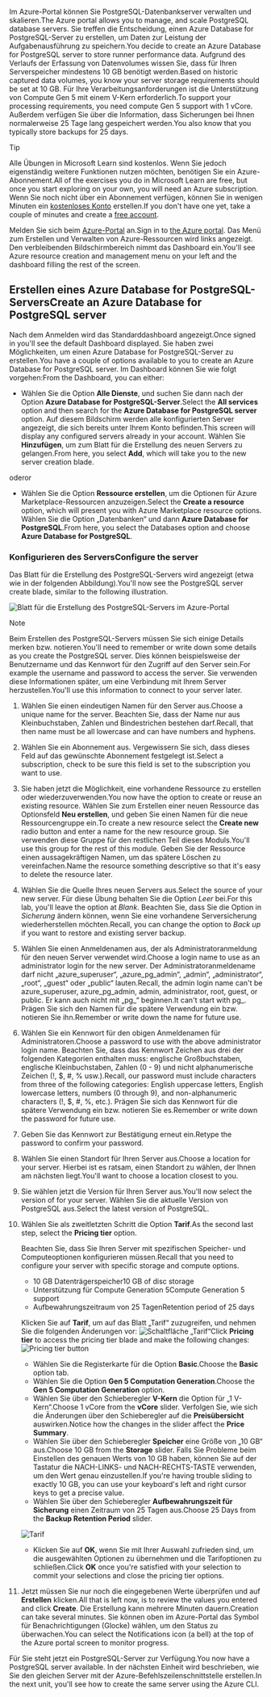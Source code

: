 <span data-ttu-id="64800-101">Im Azure-Portal können Sie PostgreSQL-Datenbankserver verwalten und skalieren.</span><span class="sxs-lookup"><span data-stu-id="64800-101">The Azure portal allows you to manage, and scale PostgreSQL database servers.</span></span> <span data-ttu-id="64800-102">Sie treffen die Entscheidung, einen Azure Database for PostgreSQL-Server zu erstellen, um Daten zur Leistung der Aufgabenausführung zu speichern.</span><span class="sxs-lookup"><span data-stu-id="64800-102">You decide to create an Azure Database for PostgreSQL server to store runner performance data.</span></span> <span data-ttu-id="64800-103">Aufgrund des Verlaufs der Erfassung von Datenvolumes wissen Sie, dass für Ihren Serverspeicher mindestens 10 GB benötigt werden.</span><span class="sxs-lookup"><span data-stu-id="64800-103">Based on historic captured data volumes, you know your server storage requirements should be set at 10 GB.</span></span> <span data-ttu-id="64800-104">Für Ihre Verarbeitungsanforderungen ist die Unterstützung von Compute Gen 5 mit einem V-Kern erforderlich.</span><span class="sxs-lookup"><span data-stu-id="64800-104">To support your processing requirements, you need compute Gen 5 support with 1 vCore.</span></span> <span data-ttu-id="64800-105">Außerdem verfügen Sie über die Information, dass Sicherungen bei Ihnen normalerweise 25 Tage lang gespeichert werden.</span><span class="sxs-lookup"><span data-stu-id="64800-105">You also know that you typically store backups for 25 days.</span></span>

> [!TIP]
> <span data-ttu-id="64800-106">Alle Übungen in Microsoft Learn sind kostenlos. Wenn Sie jedoch eigenständig weitere Funktionen nutzen möchten, benötigen Sie ein Azure-Abonnement.</span><span class="sxs-lookup"><span data-stu-id="64800-106">All of the exercises you do in Microsoft Learn are free, but once you start exploring on your own, you will need an Azure subscription.</span></span> <span data-ttu-id="64800-107">Wenn Sie noch nicht über ein Abonnement verfügen, können Sie in wenigen Minuten ein [kostenloses Konto](https://azure.microsoft.com/free/?WT.mc_id=A261C142F) erstellen.</span><span class="sxs-lookup"><span data-stu-id="64800-107">If you don't have one yet, take a couple of minutes and create a [free account](https://azure.microsoft.com/free/?WT.mc_id=A261C142F).</span></span>

<span data-ttu-id="64800-108">Melden Sie sich beim [Azure-Portal](https://portal.azure.com?azure-portal=true) an.</span><span class="sxs-lookup"><span data-stu-id="64800-108">Sign in to [the Azure portal](https://portal.azure.com?azure-portal=true).</span></span> <span data-ttu-id="64800-109">Das Menü zum Erstellen und Verwalten von Azure-Ressourcen wird links angezeigt. Den verbleibenden Bildschirmbereich nimmt das Dashboard ein.</span><span class="sxs-lookup"><span data-stu-id="64800-109">You'll see Azure resource creation and management menu on your left and the dashboard filling the rest of the screen.</span></span>

## <a name="create-an-azure-database-for-postgresql-server"></a><span data-ttu-id="64800-110">Erstellen eines Azure Database for PostgreSQL-Servers</span><span class="sxs-lookup"><span data-stu-id="64800-110">Create an Azure Database for PostgreSQL server</span></span>

<span data-ttu-id="64800-111">Nach dem Anmelden wird das Standarddashboard angezeigt.</span><span class="sxs-lookup"><span data-stu-id="64800-111">Once signed in you'll see the default Dashboard displayed.</span></span> <span data-ttu-id="64800-112">Sie haben zwei Möglichkeiten, um einen Azure Database for PostgreSQL-Server zu erstellen.</span><span class="sxs-lookup"><span data-stu-id="64800-112">You have a couple of options available to you to create an Azure Database for PostgreSQL server.</span></span> <span data-ttu-id="64800-113">Im Dashboard können Sie wie folgt vorgehen:</span><span class="sxs-lookup"><span data-stu-id="64800-113">From the Dashboard, you can either:</span></span>

- <span data-ttu-id="64800-114">Wählen Sie die Option **Alle Dienste**, und suchen Sie dann nach der Option **Azure Database for PostgreSQL-Server**.</span><span class="sxs-lookup"><span data-stu-id="64800-114">Select the **All services** option and then search for the **Azure Database for PostgreSQL server** option.</span></span> <span data-ttu-id="64800-115">Auf diesem Bildschirm werden alle konfigurierten Server angezeigt, die sich bereits unter Ihrem Konto befinden.</span><span class="sxs-lookup"><span data-stu-id="64800-115">This screen will display any configured servers already in your account.</span></span> <span data-ttu-id="64800-116">Wählen Sie **Hinzufügen**, um zum Blatt für die Erstellung des neuen Servers zu gelangen.</span><span class="sxs-lookup"><span data-stu-id="64800-116">From here, you select **Add**, which will take you to the new server creation blade.</span></span>

<span data-ttu-id="64800-117">oder</span><span class="sxs-lookup"><span data-stu-id="64800-117">or</span></span>

- <span data-ttu-id="64800-118">Wählen Sie die Option **Ressource erstellen**, um die Optionen für Azure Marketplace-Ressourcen anzuzeigen.</span><span class="sxs-lookup"><span data-stu-id="64800-118">Select the **Create a resource** option, which will present you with Azure Marketplace resource options.</span></span> <span data-ttu-id="64800-119">Wählen Sie die Option „Datenbanken“ und dann **Azure Database for PostgreSQL**.</span><span class="sxs-lookup"><span data-stu-id="64800-119">From here, you select the Databases option and choose **Azure Database for PostgreSQL**.</span></span>

### <a name="configure-the-server"></a><span data-ttu-id="64800-120">Konfigurieren des Servers</span><span class="sxs-lookup"><span data-stu-id="64800-120">Configure the server</span></span>

<span data-ttu-id="64800-121">Das Blatt für die Erstellung des PostgreSQL-Servers wird angezeigt (etwa wie in der folgenden Abbildung).</span><span class="sxs-lookup"><span data-stu-id="64800-121">You'll now see the PostgreSQL server create blade, similar to the following illustration.</span></span>

![Blatt für die Erstellung des PostgreSQL-Servers im Azure-Portal](../media-draft/4-create-blade.png)

> [!NOTE]
> <span data-ttu-id="64800-123">Beim Erstellen des PostgreSQL-Servers müssen Sie sich einige Details merken bzw. notieren.</span><span class="sxs-lookup"><span data-stu-id="64800-123">You'll need to remember or write down some details as you create the PostgreSQL server.</span></span> <span data-ttu-id="64800-124">Dies können beispielsweise der Benutzername und das Kennwort für den Zugriff auf den Server sein.</span><span class="sxs-lookup"><span data-stu-id="64800-124">For example the username and password to access the server.</span></span> <span data-ttu-id="64800-125">Sie verwenden diese Informationen später, um eine Verbindung mit Ihrem Server herzustellen.</span><span class="sxs-lookup"><span data-stu-id="64800-125">You'll use this information to connect to your server later.</span></span>

1. <span data-ttu-id="64800-126">Wählen Sie einen eindeutigen Namen für den Server aus.</span><span class="sxs-lookup"><span data-stu-id="64800-126">Choose a unique name for the server.</span></span> <span data-ttu-id="64800-127">Beachten Sie, dass der Name nur aus Kleinbuchstaben, Zahlen und Bindestrichen bestehen darf.</span><span class="sxs-lookup"><span data-stu-id="64800-127">Recall, that then name must be all lowercase and can have numbers and hyphens.</span></span>

1. <span data-ttu-id="64800-128">Wählen Sie ein Abonnement aus. Vergewissern Sie sich, dass dieses Feld auf das gewünschte Abonnement festgelegt ist.</span><span class="sxs-lookup"><span data-stu-id="64800-128">Select a subscription, check to be sure this field is set to the subscription you want to use.</span></span>

1. <span data-ttu-id="64800-129">Sie haben jetzt die Möglichkeit, eine vorhandene Ressource zu erstellen oder wiederzuverwenden.</span><span class="sxs-lookup"><span data-stu-id="64800-129">You now have the option to create or reuse an existing resource.</span></span> <span data-ttu-id="64800-130">Wählen Sie zum Erstellen einer neuen Ressource das Optionsfeld **Neu erstellen**, und geben Sie einen Namen für die neue Ressourcengruppe ein.</span><span class="sxs-lookup"><span data-stu-id="64800-130">To create a new resource select the **Create new** radio button and enter a name for the new resource group.</span></span> <span data-ttu-id="64800-131">Sie verwenden diese Gruppe für den restlichen Teil dieses Moduls.</span><span class="sxs-lookup"><span data-stu-id="64800-131">You'll use this group for the rest of this module.</span></span> <span data-ttu-id="64800-132">Geben Sie der Ressource einen aussagekräftigen Namen, um das spätere Löschen zu vereinfachen.</span><span class="sxs-lookup"><span data-stu-id="64800-132">Name the resource something descriptive so that it's easy to delete the resource later.</span></span>

1. <span data-ttu-id="64800-133">Wählen Sie die Quelle Ihres neuen Servers aus.</span><span class="sxs-lookup"><span data-stu-id="64800-133">Select the source of your new server.</span></span> <span data-ttu-id="64800-134">Für diese Übung behalten Sie die Option _Leer_ bei.</span><span class="sxs-lookup"><span data-stu-id="64800-134">For this lab, you'll leave the option at _Blank_.</span></span> <span data-ttu-id="64800-135">Beachten Sie, dass Sie die Option in _Sicherung_ ändern können, wenn Sie eine vorhandene Serversicherung wiederherstellen möchten.</span><span class="sxs-lookup"><span data-stu-id="64800-135">Recall, you can change the option to _Back up_ if you want to restore and existing server backup.</span></span>

1. <span data-ttu-id="64800-136">Wählen Sie einen Anmeldenamen aus, der als Administratoranmeldung für den neuen Server verwendet wird.</span><span class="sxs-lookup"><span data-stu-id="64800-136">Choose a login name to use as an administrator login for the new server.</span></span> <span data-ttu-id="64800-137">Der Administratoranmeldename darf nicht „azure_superuser“, „azure_pg_admin“, „admin“, „administrator“, „root“, „guest“ oder „public“ lauten.</span><span class="sxs-lookup"><span data-stu-id="64800-137">Recall, the admin login name can't be azure_superuser, azure_pg_admin, admin, administrator, root, guest, or public.</span></span> <span data-ttu-id="64800-138">Er kann auch nicht mit „pg_“ beginnen.</span><span class="sxs-lookup"><span data-stu-id="64800-138">It can't start with pg_.</span></span> <span data-ttu-id="64800-139">Prägen Sie sich den Namen für die spätere Verwendung ein bzw. notieren Sie ihn.</span><span class="sxs-lookup"><span data-stu-id="64800-139">Remember or write down the name for future use.</span></span>

1. <span data-ttu-id="64800-140">Wählen Sie ein Kennwort für den obigen Anmeldenamen für Administratoren.</span><span class="sxs-lookup"><span data-stu-id="64800-140">Choose a password to use with the above administrator login name.</span></span> <span data-ttu-id="64800-141">Beachten Sie, dass das Kennwort Zeichen aus drei der folgenden Kategorien enthalten muss: englische Großbuchstaben, englische Kleinbuchstaben, Zahlen (0 - 9) und nicht alphanumerische Zeichen (!, $, #, % usw.).</span><span class="sxs-lookup"><span data-stu-id="64800-141">Recall, our password must include characters from three of the following categories: English uppercase letters, English lowercase letters, numbers (0 through 9), and non-alphanumeric characters (!, $, #, %, etc.).</span></span> <span data-ttu-id="64800-142">Prägen Sie sich das Kennwort für die spätere Verwendung ein bzw. notieren Sie es.</span><span class="sxs-lookup"><span data-stu-id="64800-142">Remember or write down the password for future use.</span></span>

1. <span data-ttu-id="64800-143">Geben Sie das Kennwort zur Bestätigung erneut ein.</span><span class="sxs-lookup"><span data-stu-id="64800-143">Retype the password to confirm your password.</span></span>

1. <span data-ttu-id="64800-144">Wählen Sie einen Standort für Ihren Server aus.</span><span class="sxs-lookup"><span data-stu-id="64800-144">Choose a location for your server.</span></span> <span data-ttu-id="64800-145">Hierbei ist es ratsam, einen Standort zu wählen, der Ihnen am nächsten liegt.</span><span class="sxs-lookup"><span data-stu-id="64800-145">You'll want to choose a location closest to you.</span></span>

1. <span data-ttu-id="64800-146">Sie wählen jetzt die Version für Ihren Server aus.</span><span class="sxs-lookup"><span data-stu-id="64800-146">You'll now select the version of for your server.</span></span> <span data-ttu-id="64800-147">Wählen Sie die aktuelle Version von PostgreSQL aus.</span><span class="sxs-lookup"><span data-stu-id="64800-147">Select the latest version of PostgreSQL.</span></span>

1. <span data-ttu-id="64800-148">Wählen Sie als zweitletzten Schritt die Option **Tarif**.</span><span class="sxs-lookup"><span data-stu-id="64800-148">As the second last step, select the **Pricing tier** option.</span></span>

    <span data-ttu-id="64800-149">Beachten Sie, dass Sie Ihren Server mit spezifischen Speicher- und Computeoptionen konfigurieren müssen.</span><span class="sxs-lookup"><span data-stu-id="64800-149">Recall that you need to configure your server with specific storage and compute options.</span></span>

    - <span data-ttu-id="64800-150">10 GB Datenträgerspeicher</span><span class="sxs-lookup"><span data-stu-id="64800-150">10 GB of disc storage</span></span>
    - <span data-ttu-id="64800-151">Unterstützung für Compute Generation 5</span><span class="sxs-lookup"><span data-stu-id="64800-151">Compute Generation 5 support</span></span>
    - <span data-ttu-id="64800-152">Aufbewahrungszeitraum von 25 Tagen</span><span class="sxs-lookup"><span data-stu-id="64800-152">Retention period of 25 days</span></span>

    <span data-ttu-id="64800-153">Klicken Sie auf **Tarif**, um auf das Blatt „Tarif“ zuzugreifen, und nehmen Sie die folgenden Änderungen vor: ![Schaltfläche „Tarif“](../media-draft/4-azure-db-pricing-tier-button.png)</span><span class="sxs-lookup"><span data-stu-id="64800-153">Click **Pricing tier** to access the pricing tier blade and make the following changes: ![Pricing tier button](../media-draft/4-azure-db-pricing-tier-button.png)</span></span>

    - <span data-ttu-id="64800-154">Wählen Sie die Registerkarte für die Option **Basic**.</span><span class="sxs-lookup"><span data-stu-id="64800-154">Choose the **Basic** option tab.</span></span>
    - <span data-ttu-id="64800-155">Wählen Sie die Option **Gen 5 Computation Generation**.</span><span class="sxs-lookup"><span data-stu-id="64800-155">Choose the **Gen 5 Computation Generation** option.</span></span>
    - <span data-ttu-id="64800-156">Wählen Sie über den Schieberegler **V-Kern** die Option für „1 V-Kern“.</span><span class="sxs-lookup"><span data-stu-id="64800-156">Choose 1 vCore from the **vCore** slider.</span></span> <span data-ttu-id="64800-157">Verfolgen Sie, wie sich die Änderungen über den Schieberegler auf die **Preisübersicht** auswirken.</span><span class="sxs-lookup"><span data-stu-id="64800-157">Notice how the changes in the slider affect the **Price Summary**.</span></span>
    - <span data-ttu-id="64800-158">Wählen Sie über den Schieberegler **Speicher** eine Größe von „10 GB“ aus.</span><span class="sxs-lookup"><span data-stu-id="64800-158">Choose 10 GB from the **Storage** slider.</span></span> <span data-ttu-id="64800-159">Falls Sie Probleme beim Einstellen des genauen Werts von 10 GB haben, können Sie auf der Tastatur die NACH-LINKS- und NACH-RECHTS-TASTE verwenden, um den Wert genau einzustellen.</span><span class="sxs-lookup"><span data-stu-id="64800-159">If you're having trouble sliding to exactly 10 GB, you can use your keyboard's left and right cursor keys to get a precise value.</span></span>
    - <span data-ttu-id="64800-160">Wählen Sie über den Schieberegler **Aufbewahrungszeit für Sicherung** einen Zeitraum von 25 Tagen aus.</span><span class="sxs-lookup"><span data-stu-id="64800-160">Choose 25 Days from the **Backup Retention Period** slider.</span></span>

    ![Tarif](../media-draft/4-azure-db-pricing-tier.png)
    - <span data-ttu-id="64800-162">Klicken Sie auf **OK**, wenn Sie mit Ihrer Auswahl zufrieden sind, um die ausgewählten Optionen zu übernehmen und die Tarifoptionen zu schließen.</span><span class="sxs-lookup"><span data-stu-id="64800-162">Click **OK** once you're satisfied with your selection to commit your selections and close the pricing tier options.</span></span>

1. <span data-ttu-id="64800-163">Jetzt müssen Sie nur noch die eingegebenen Werte überprüfen und auf **Erstellen** klicken.</span><span class="sxs-lookup"><span data-stu-id="64800-163">All that is left now, is to review the values you entered and click **Create**.</span></span> <span data-ttu-id="64800-164">Die Erstellung kann mehrere Minuten dauern.</span><span class="sxs-lookup"><span data-stu-id="64800-164">Creation can take several minutes.</span></span> <span data-ttu-id="64800-165">Sie können oben im Azure-Portal das Symbol für Benachrichtigungen (Glocke) wählen, um den Status zu überwachen.</span><span class="sxs-lookup"><span data-stu-id="64800-165">You can select the Notifications icon (a bell) at the top of the Azure portal screen to monitor progress.</span></span>

<span data-ttu-id="64800-166">Für Sie steht jetzt ein PostgreSQL-Server zur Verfügung.</span><span class="sxs-lookup"><span data-stu-id="64800-166">You now have a PostgreSQL server available.</span></span> <span data-ttu-id="64800-167">In der nächsten Einheit wird beschrieben, wie Sie den gleichen Server mit der Azure-Befehlszeilenschnittstelle erstellen.</span><span class="sxs-lookup"><span data-stu-id="64800-167">In the next unit, you'll see how to create the same server using the Azure CLI.</span></span>
